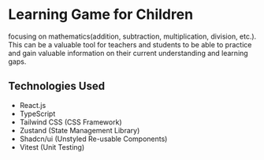 # Learning Game for Children

focusing on mathematics(addition, subtraction, multiplication, division, etc.). This can be a valuable tool for teachers and students to be able to practice and gain valuable information on their current understanding and learning gaps.
 
## Technologies Used

- React.js
- TypeScript
- Tailwind CSS (CSS Framework)
- Zustand (State Management Library)
- Shadcn/ui (Unstyled Re-usable Components)
- Vitest (Unit Testing)
